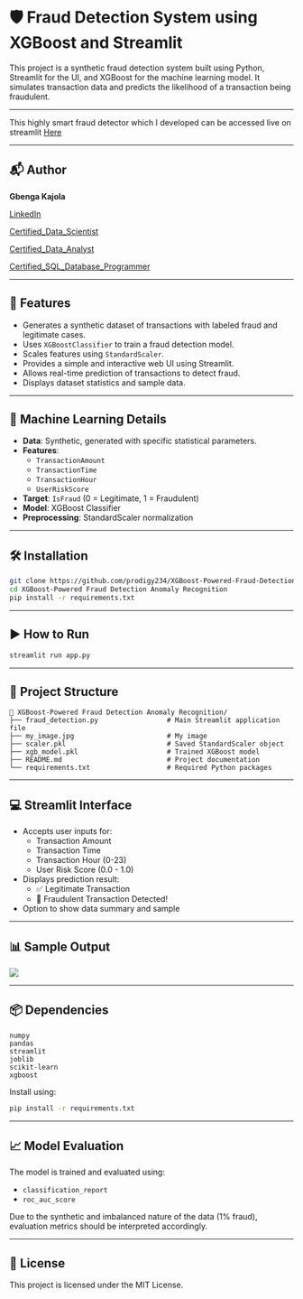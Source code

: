 
# 🛡️ Fraud Detection System using XGBoost and Streamlit

This project is a synthetic fraud detection system built using Python, Streamlit for the UI, and XGBoost for the machine learning model. It simulates transaction data and predicts the likelihood of a transaction being fraudulent.

---

This highly smart fraud detector which I developed can be accessed live on streamlit [Here](https://smart-fraud-detector.streamlit.app/)

---

## 📬 Author

**Gbenga Kajola**

[LinkedIn](https://www.linkedin.com/in/kajolagbenga)

[Certified_Data_Scientist](https://www.datacamp.com/certificate/DSA0012312825030)

[Certified_Data_Analyst](https://www.datacamp.com/certificate/DAA0018583322187)

[Certified_SQL_Database_Programmer](https://www.datacamp.com/certificate/SQA0019722049554)

---


## 🚀 Features

- Generates a synthetic dataset of transactions with labeled fraud and legitimate cases.
- Uses `XGBoostClassifier` to train a fraud detection model.
- Scales features using `StandardScaler`.
- Provides a simple and interactive web UI using Streamlit.
- Allows real-time prediction of transactions to detect fraud.
- Displays dataset statistics and sample data.

---

## 🧠 Machine Learning Details

- **Data**: Synthetic, generated with specific statistical parameters.
- **Features**:
  - `TransactionAmount`
  - `TransactionTime`
  - `TransactionHour`
  - `UserRiskScore`
- **Target**: `IsFraud` (0 = Legitimate, 1 = Fraudulent)
- **Model**: XGBoost Classifier
- **Preprocessing**: StandardScaler normalization

---

## 🛠️ Installation

```bash
git clone https://github.com/prodigy234/XGBoost-Powered-Fraud-Detection-Anomaly-Recognition.git
cd XGBoost-Powered Fraud Detection Anomaly Recognition
pip install -r requirements.txt
```

---

## ▶️ How to Run

```bash
streamlit run app.py
```

---

## 📂 Project Structure

```
📁 XGBoost-Powered Fraud Detection Anomaly Recognition/
├── fraud_detection.py                 # Main Streamlit application file
├── my_image.jpg                       # My image
├── scaler.pkl                         # Saved StandardScaler object
├── xgb_model.pkl                      # Trained XGBoost model
├── README.md                          # Project documentation
└── requirements.txt                   # Required Python packages
```

---

## 💻 Streamlit Interface

- Accepts user inputs for:
  - Transaction Amount
  - Transaction Time
  - Transaction Hour (0-23)
  - User Risk Score (0.0 - 1.0)
- Displays prediction result:
  - ✅ Legitimate Transaction
  - 🛑 Fraudulent Transaction Detected!
- Option to show data summary and sample

---

## 📊 Sample Output

![](https://via.placeholder.com/800x400.png?text=Streamlit+App+Demo)

---

## 📦 Dependencies

```
numpy
pandas
streamlit
joblib
scikit-learn
xgboost
```

Install using:

```bash
pip install -r requirements.txt
```

---

## 📈 Model Evaluation

The model is trained and evaluated using:
- `classification_report`
- `roc_auc_score`

Due to the synthetic and imbalanced nature of the data (1% fraud), evaluation metrics should be interpreted accordingly.

---

## 📄 License

This project is licensed under the MIT License.
